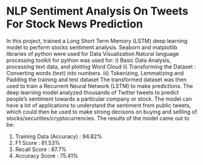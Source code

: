 # NLP Sentiment Analysis On Tweets For Stock News Prediction

In this project, trained a Long Short Term Memory (LSTM) deep learning model to perform stocks sentiment analysis. Seaborn and matplotlib libraries of python were used for Data Visualization.Natural language processing toolkit for python was used for:
i) Basic Data Analysis, processing text data, and plotting Word Cloud
ii) Transforming the Dataset : Converting words (text) into numbers.
iii) Tokenizing, Lemmatizing and Padding the training and test dataset
The transformed dataset was then used to train a Recurrent Neural Network (LSTM) to make predictions. The deep learning model analyzed thousands of Twitter tweets to predict people’s sentiment towards a particular company or stock. The model can have a lot of applications to understand the sentiment from public tweets, which could then be used to make strong decisons on buying and sellling of stocks/securities/cryptocurrencies.
The results of the model came out to be:
1) Training Data (Accuracy) : 94.82%
2) F1 Score : 81.53%
3) Recall Score : 87.7%
4) Accuracy Score : 75.41%
